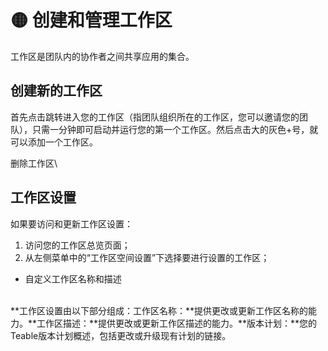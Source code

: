 # 🟡 创建和管理工作区

工作区是团队内的协作者之间共享应用的集合。

## 创建新的工作区

首先点击跳转进入您的工作区（指团队组织所在的工作区，您可以邀请您的团队），只需一分钟即可启动并运行您的第一个工作区。然后点击大的灰色+号，就可以添加一个工作区。

删除工作区\



## 工作区设置

如果要访问和更新工作区设置：

1. 访问您的工作区总览页面；
2. 从左侧菜单中的“工作区空间设置”下选择要进行设置的工作区；

* 自定义工作区名称和描述

\
**工作区设置由以下部分组成：工作区名称：**提供更改或更新工作区名称的能力。**工作区描述：**提供更改或更新工作区描述的能力。**版本计划：**您的Teable版本计划概述，包括更改或升级现有计划的链接。
